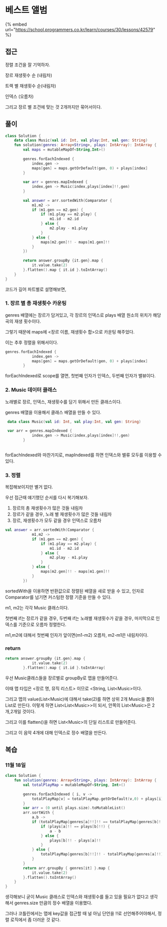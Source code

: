 # 베스트 앨범

{% embed url="https://school.programmers.co.kr/learn/courses/30/lessons/42579" %}

## 접근

정렬 조건을 잘 기억하자.

장르 재생횟수 순 (내림차)

트랙 별 재생횟수 순(내림차)

인덱스 (오름차)

그리고 장르 별 조건에 맞는 것 2개까지만 묶어서이다.

## 풀이

```kotlin
class Solution {
    data class Music(val id: Int, val play:Int, val gen: String) 
    fun solution(genres: Array<String>, plays: IntArray): IntArray {
        val maps = mutableMapOf<String,Int>()
        
        genres.forEachIndexed {
            index,gen -> 
            maps[gen] = maps.getOrDefault(gen, 0) + plays[index]
        }
        
        var arr = genres.mapIndexed {
            index,gen -> Music(index,plays[index]!!,gen)
        }
        
        val answer = arr.sortedWith(Comparator {
            m1,m2 -> 
            if (m1.gen == m2.gen) {
                if (m1.play == m2.play) {
                    m1.id - m2.id
                } else {
                    m2.play - m1.play
                }
            } else {
                maps[m2.gen]!! - maps[m1.gen]!!
            }
        })
        
        return answer.groupBy {it.gen}.map {
            it.value.take(2)
        }.flatten().map { it.id }.toIntArray()
    }
}
```

코드가 길어 파트별로 설명해보면,

### 1. 장르 별 총 재생횟수 카운팅

genres 배열에는 장르가 담겨있고, 각 장르의 인덱스로 plays 배열 원소의 위치가 해당 곡의 재생 횟수이다.

그렇기 때문에 maps에 <장르 이름, 재생횟수 합>으로 카운팅 해주었다.

이는 추후 정렬을 위해서이다.

```kotlin
genres.forEachIndexed {
            index,gen -> 
            maps[gen] = maps.getOrDefault(gen, 0) + plays[index]
        }
```

forEachIndexed로 scope를 열면, 첫번째 인자가 인덱스, 두번째 인자가 밸뷰이다.

### 2. Music 데이터 클래스

노래별로 장르, 인덱스, 재생횟수를 담기 위해서 만든 클래스이다.

genres 배열을 이용해서 클래스 배열을 만들 수 있다.

```kotlin
 data class Music(val id: Int, val play:Int, val gen: String) 
 
 var arr = genres.mapIndexed {
            index,gen -> Music(index,plays[index]!!,gen)
        }
        
```

forEachIndexed와 마찬가지로, mapIndexed를 하면 인덱스와 밸류 모두를 이용할 수 있다.

### 3. 정렬

복잡해보이지만 별거 없다.

우선 접근때 얘기했던 순서를 다시 복기해보자.

1. 장르의 총 재생횟수가 많은 것들 내림차
2. 장르가 같을 경우, 노래 별 재생횟수가 많은 것들 내림차
3. 장르, 재생횟수가 모두 같을 경우 인덱스로 오름차

```kotlin
val answer = arr.sortedWith(Comparator {
            m1,m2 -> 
            if (m1.gen == m2.gen) {
                if (m1.play == m2.play) {
                    m1.id - m2.id
                } else {
                    m2.play - m1.play
                }
            } else {
                maps[m2.gen]!! - maps[m1.gen]!!
            }
        })
```

sortedWith을 이용하면 반환값으로 정렬된 배열을 새로 받을 수 있고, 인자로 Comparator를 넘기면 커스텀한 정렬 기준을 만들 수 있다.

m1, m2는 각각 Music 클래스이다.

첫번째 if는 장르가 같을 경우, 두번째 if는 노래별 재생횟수가 같을 경우, 마지막으로 인덱스를 기준으로 오름차 정렬한다.

m1,m2에 대해서 첫번째 인자가 앞이면(m1-m2) 오름차, m2-m1은 내림차이다.

### return

```kotlin
return answer.groupBy {it.gen}.map {
            it.value.take(2)
        }.flatten().map { it.id }.toIntArray(
```

우선 Music클래스들을 장르별로 groupBy로 맵을 만들어준다.

이때 맵 타입은 <장르 명, 뮤직 리스트> 이므로 \<String, List\<Music>이다.

그리고 맵의 value(List\<Music)에 대해서 take(2)를 하면 상위 2개 Music을 뽑아 List로 만든다. 이렇게 하면 List\<List\<Music>>이 되서, 안쪽의 List\<Music>은 2개,2개일 것이다.

그리고 이를 flatten()을 하면 List\<Music>의 단일 리스트로 만들어준다.

그리고 이 음악 4개에 대해 인덱스로 정수 배열을 만든다.



## 복습

### 11월 18일

```kotlin
class Solution {
    fun solution(genres: Array<String>, plays: IntArray): IntArray {
        val totalPlayMap = mutableMapOf<String, Int>()
        
        genres.forEachIndexed { i, v ->
            totalPlayMap[v] = totalPlayMap.getOrDefault(v,0) + plays[i]!!
        }
        var arr = (0 until plays.size).toMutableList()
        arr.sortWith {
            a,b -> 
            if (totalPlayMap[genres[a]!!]!! == totalPlayMap[genres[b]!!]!!) {
                if (plays[a]!! == plays[b]!!) {
                    a - b
                } else {
                    plays[b]!! - plays[a]!!
                }
            } else {
                totalPlayMap[genres[b]!!]!! - totalPlayMap[genres[a]!!]!!
            }
        }
        return arr.groupBy { genres[it] }.map {
            it.value.take(2)
        }.flatten().toIntArray()
    }
}
```

생각해보니 굳이 Music 클래스로 인덱스와 재생횟수를 들고 있을 필요가 없다고 생각해서 genres.size 만큼의 정수 배열을 이용했다.

그러나 코틀린에서는 맵에 key값을 접근할 때 널 아님 단언을 !!로 선언해주어야해서, 정렬 로직에서 좀 더러운 것 같다.

